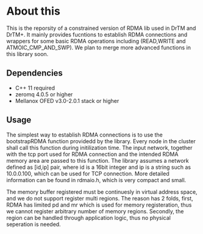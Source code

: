 About this
======
This is the reporsity of a constrained version of RDMA lib used in DrTM and DrTM+. 
It mainly provides fucntions to establish RDMA connections and wrappers for some basic RDMA operations including (READ,WRITE and ATMOIC_CMP_AND_SWP). 
We plan to merge more advanced functions in this library soon.

Dependencies
------------
* C++ 11 required 
* zeromq 4.0.5 or higher
* Mellanox OFED v3.0-2.0.1 stack or higher

Usage
------------
The simplest way to establish RDMA connections is to use the bootstrapRDMA function providedd by the library.
Every node in the cluster shall call this function during initilization time. 
The input network, together with the tcp port used for RDMA connection and the intended RDMA memory area are passed to this function.
The library assumes a network defined as [id,ip] pair, where id is a 16bit integer and ip is a string such as 10.0.0.100, which can be used for TCP connection.
More detailed information can be found in rdmaio.h, which is very compact and small. 

The memory buffer registered must be continuesly in virtual address space, and we do not support register multi regions.
The reason has 2 folds, first, RDMA has limited pd and mr which is used for memory registeration, thus we cannot register 
arbitrary number of memory regions. Secondly, the region can be handled through application logic, thus no physical seperation is needed. 



